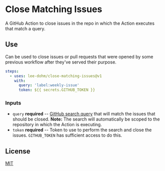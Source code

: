# Close Matching Issues

A GitHub Action to close issues in the repo in which the Action executes that match a query.

## Use

Can be used to close issues or pull requests that were opened by some previous workflow after they've served their purpose.

```yaml
steps:
  - uses: lee-dohm/close-matching-issues@v1
    with:
      query: 'label:weekly-issue'
      token: ${{ secrets.GITHUB_TOKEN }}
```

### Inputs

- `query` **required** -- [GitHub search query](https://help.github.com/github/searching-for-information-on-github/searching-issues-and-pull-requests) that will match the issues that should be closed. **Note:** The search will automatically be scoped to the repository in which the Action is executing.
- `token` **required** -- Token to use to perform the search and close the issues. `GITHUB_TOKEN` has sufficient access to do this.

## License

[MIT](LICENSE.md)
